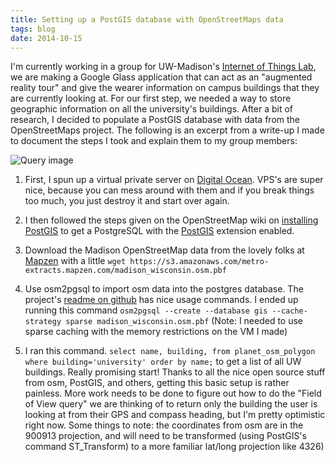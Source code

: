 ```yaml
---
title: Setting up a PostGIS database with OpenStreetMaps data
tags: blog
date: 2014-10-15
---
```


I'm currently working in a group for UW-Madison's [Internet of Things
Lab](http://www.iotlab.wisc.edu), we are making a Google Glass application that
can act as an "augmented reality tour" and give the wearer information on campus
buildings that they are currently looking at. For our first step, we needed a
way to store geographic information on all the university's buildings. After a
bit of research, I decided to populate a PostGIS database with data from the 
OpenStreetMaps project. The following is an excerpt from a write-up I made to
document the steps I took and explain them to my group members:

![Query image](http://i.imgur.com/qMeyRqi.jpg)

1. First, I spun up a virtual private server on [Digital
   Ocean](http://www.digitalocean.com).  VPS's are super nice, because you can
   mess around with them and if you break things too much, you just destroy it
   and start over again.

2. I then followed the steps given on the OpenStreetMap wiki on [installing
   PostGIS](http://wiki.openstreetmap.org/wiki/PostGIS/Installation) to get a
   PostgreSQL with the [PostGIS](http://postgis.net/) extension enabled.

3. Download the Madison OpenStreetMap data from the lovely folks at
   [Mapzen](https://mapzen.com/metro-extracts/) with a little `wget
   https://s3.amazonaws.com/metro-extracts.mapzen.com/madison_wisconsin.osm.pbf`
   
4. Use osm2pgsql to import osm data into the postgres database. The project's
   [readme on github](https://github.com/openstreetmap/osm2pgsql) has nice usage
   commands. I ended up running this command `osm2pgsql --create --database gis
   --cache-strategy sparse madison_wisconsin.osm.pbf` (Note: I needed to use
   sparse caching with the memory restrictions on the VM I made)

5. I ran this command. `select name, building, from planet_osm_polygon where
   building='university' order by name;` to get a list of all UW buildings.
   Really promising start! Thanks to all the nice open source stuff from osm,
   PostGIS, and others, getting this basic setup is rather painless. More work
   needs to be done to figure out how to do the "Field of View query" we are
   thinking of to return only the building the user is looking at from their
   GPS and compass heading, but I'm pretty optimistic right now. Some things to
   note: the coordinates from osm are in the 900913 projection, and will need
   to be transformed (using PostGIS's command ST_Transform) to a more familiar
   lat/long projection like 4326)

